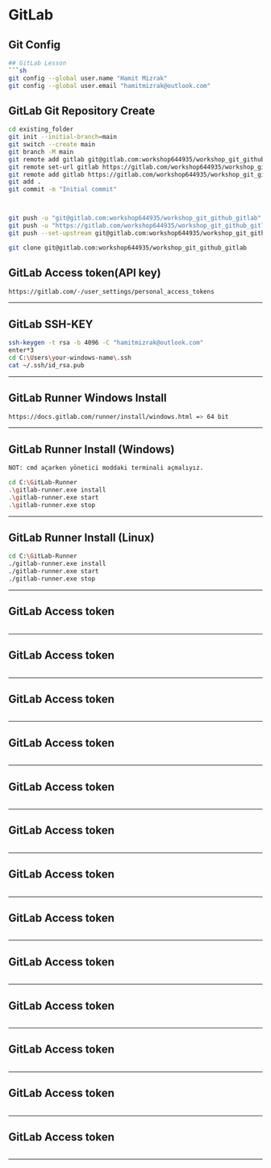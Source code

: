 # GitLab
[]()
---

## Git Config
```sh
## GitLab Lesson
```sh
git config --global user.name "Hamit Mizrak"
git config --global user.email "hamitmizrak@outlook.com"
```



## GitLab Git Repository Create 
```sh
cd existing_folder
git init --initial-branch=main
git switch --create main
git branch -M main
git remote add gitlab git@gitlab.com:workshop644935/workshop_git_github_gitlab.git
git remote set-url gitlab https://gitlab.com/workshop644935/workshop_git_github_gitlab.git
git remote add gitlab https://gitlab.com/workshop644935/workshop_git_github_gitlab.git
git add .
git commit -m "Initial commit"



git push -u "git@gitlab.com:workshop644935/workshop_git_github_gitlab" main
git push -u "https://gitlab.com/workshop644935/workshop_git_github_gitlab.git" main
git push --set-upstream git@gitlab.com:workshop644935/workshop_git_github_gitlab main

git clone git@gitlab.com:workshop644935/workshop_git_github_gitlab

```

## GitLab Access token(API key) 
```sh
https://gitlab.com/-/user_settings/personal_access_tokens
```
---


## GitLab SSH-KEY
```sh
ssh-keygen -t rsa -b 4096 -C "hamitmizrak@outlook.com"
enter*3
cd C:\Users\your-windows-name\.ssh
cat ~/.ssh/id_rsa.pub

```
---


## GitLab Runner Windows Install
```sh
https://docs.gitlab.com/runner/install/windows.html => 64 bit

```
---


## GitLab Runner Install (Windows)
```sh
NOT: cmd açarken yönetici moddaki terminali açmalıyız.

cd C:\GitLab-Runner
.\gitlab-runner.exe install
.\gitlab-runner.exe start
.\gitlab-runner.exe stop
```
---

## GitLab Runner Install (Linux)
```sh
cd C:\GitLab-Runner
./gitlab-runner.exe install
./gitlab-runner.exe start
./gitlab-runner.exe stop
```
---


## GitLab Access token
```sh

```
---


## GitLab Access token
```sh

```
---
## GitLab Access token
```sh

```
---

## GitLab Access token
```sh

```
---

## GitLab Access token
```sh

```
---
## GitLab Access token
```sh

```
---

## GitLab Access token
```sh

```
---
## GitLab Access token
```sh

```
---

## GitLab Access token
```sh

```
---

## GitLab Access token
```sh

```
---
## GitLab Access token
```sh

```
---

## GitLab Access token
```sh

```
---
## GitLab Access token
```sh

```
---





